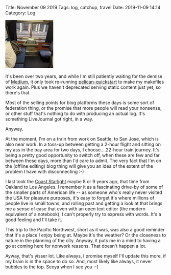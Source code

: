 Title: November 09 2019
Tags: log, catchup, travel
Date: 2019-11-09 14:14 
Category: Log 
 
<a href="/images/20191109-choochoobrains.jpg">![Image](/images/thumbs/thumbnail_square/20191109-choochoobrains.jpg)</a>
 
It's been over two years, and while I'm still patiently waiting for the demise of [Medium](https://www.medium.com/), it only took re-running [pelican-quickstart](https://blog.getpelican.com/) to make my makefiles work again. Plus we haven't deprecated serving static content just yet, so there's that.

Most of the selling points for blog platforms these days is some sort of federation thing, or the promise that more people will read your nonsense, or other stuff that's nothing to do with producing an actual log. It's something LiveJournal got right, in a way.

Anyway.

At the moment, I'm on a train from work on Seattle, to San Jose, which is also near work. In a toss-up between getting a 2-hour flight and sitting on my ass in the bay area for two days, I choose....22-hour train journey. It's being a pretty good opportunity to switch off, when these are few and far between these days, more than I'd care to admit. The very fact that I'm on the (offline editing) blog thing will give you an idea of the extent of the problem I have with disconnecting :-)

I last took the [Coast Starlight](https://www.amtrak.com/coast-starlight-train) maybe 8 or 9 years ago, that time from Oakland to Los Angeles. I remember it as a fascinating drive-by of some of the smaller parts of American life -- as someone who's really never visited the USA for pleasure purposes, it's easy to forget it's where millions of people live in small towns, and rolling past and getting a look at that brings me a sense of ease that even with an open text editor (the modern equivalent of a notebook), I can't properly try to express with words. It's a good feeling and I'll take it.

This trip to the Pacific Northwest, short as it was, was also a good reminder that it's a place I enjoy being at. Maybe it's the weather? Or the closeness to nature in the planning of the city. Anyway, it puts me in a mind to having a go at coming here for nonwork reasons. That doesn't happen a lot.

Ayway, that's yisser lot. Like always, I promise myself I'll update this more, if my brain is in the space to do so. And, most likely like always, it never bubbles to the top. Seeya when I see you :-)

